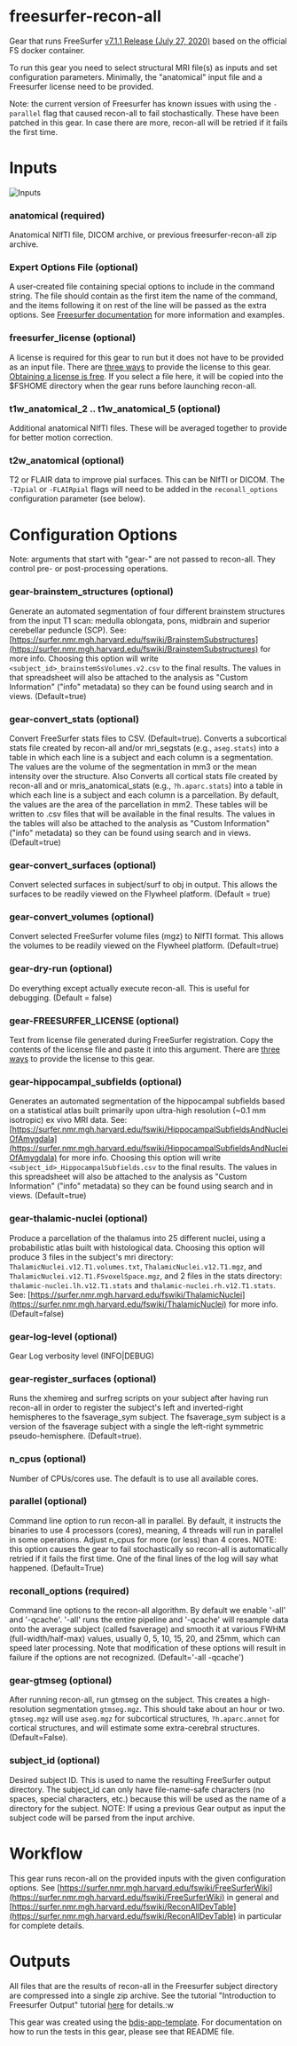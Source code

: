 # freesurfer-recon-all
Gear that runs FreeSurfer [v7.1.1 Release (July 27, 2020)](https://surfer.nmr.mgh.harvard.edu/fswiki/ReleaseNotes) based on the official FS docker container.

To run this gear you need to select structural MRI file(s) as inputs and set configuration parameters.  Minimally, the "anatomical" input file and a Freesurfer license need to be provided.

Note: the current version of Freesurfer has known issues with using the `-parallel` flag that caused recon-all to fail stochastically.  These have been patched in this gear.  In case there are more, recon-all will be retried if it fails the first time.

# Inputs

![Inputs](README_img/inputs.png)

### anatomical (required)

Anatomical NIfTI file, DICOM archive, or previous freesurfer-recon-all zip archive.

### Expert Options File (optional)
A user-created file containing special options to include in the command string. The file should contain as the first item the name of the command, and the items following it on rest of the line will be passed as the extra options.  See [Freesurfer documentation](https://surfer.nmr.mgh.harvard.edu/fswiki/recon-all#ExpertOptionsFile) for more information and examples.

### freesurfer_license (optional)
A license is required for this gear to run but it does not have to be provided as an input file.
There are [three ways](https://docs.flywheel.io/hc/en-us/articles/360013235453-How-to-include-a-Freesurfer-license-file-in-order-to-run-the-fMRIPrep-gear-) to provide the license to this gear.
[Obtaining a license is free](https://surfer.nmr.mgh.harvard.edu/registration.html).
If you select a file here, it will be copied into the $FSHOME directory when the gear runs before launching recon-all.

### t1w_anatomical_2 .. t1w_anatomical_5 (optional)
Additional anatomical NIfTI files.  These will be averaged together to provide for better motion correction.

### t2w_anatomical (optional)

T2 or FLAIR data to improve pial surfaces.  This can be NIfTI or DICOM.  The `-T2pial` or `-FLAIRpial` flags will need to be added in the `reconall_options` configuration parameter (see below).

# Configuration Options
Note: arguments that start with "gear-" are not passed to recon-all.  They control pre- or post-processing operations.

### gear-brainstem_structures (optional)

Generate an automated segmentation of four different brainstem structures from the input T1 scan: medulla oblongata, pons, midbrain and superior cerebellar peduncle (SCP).  See: [https://surfer.nmr.mgh.harvard.edu/fswiki/BrainstemSubstructures](https://surfer.nmr.mgh.harvard.edu/fswiki/BrainstemSubstructures) for more info.  Choosing this option will write `<subject_id>_brainstemSsVolumes.v2.csv` to the final results.  The values in that spreadsheet will also be attached to the analysis as "Custom Information" ("info" metadata) so they can be found using search and in views.  (Default=true)

### gear-convert_stats (optional)

Convert FreeSurfer stats files to CSV. (Default=true). Converts a subcortical stats file created by recon-all and/or mri_segstats (e.g., `aseg.stats`) into a table in which each line is a subject and each column is a segmentation. The values are the volume of the segmentation in mm3 or the mean intensity over the structure. Also Converts all cortical stats file created by recon-all and or mris_anatomical_stats (e.g., `?h.aparc.stats`) into a table in which each line is a subject and each column is a parcellation. By default, the values are the area of the parcellation in mm2.  These tables will be written to .csv files that will be available in the final results.  The values in the tables will also be attached to the analysis as "Custom Information" ("info" metadata) so they can be found using search and in views.  (Default=true)

### gear-convert_surfaces (optional)

Convert selected surfaces in subject/surf to obj in output.  This allows the surfaces to be readily viewed on the Flywheel platform.  (Default = true)

### gear-convert_volumes (optional)

Convert selected FreeSurfer volume files (mgz) to NIfTI format. This allows the volumes to be readily viewed on the Flywheel platform.  (Default=true)

### gear-dry-run (optional)
Do everything except actually execute recon-all.  This is useful for debugging.  (Default = false)

### gear-FREESURFER_LICENSE (optional)
Text from license file generated during FreeSurfer registration.
Copy the contents of the license file and paste it into this argument.
There are [three ways](https://docs.flywheel.io/hc/en-us/articles/360013235453-How-to-include-a-Freesurfer-license-file-in-order-to-run-the-fMRIPrep-gear-) to provide the license to this gear.

### gear-hippocampal_subfields (optional)

Generates an automated segmentation of the hippocampal subfields based on a statistical atlas built primarily upon ultra-high resolution (~0.1 mm isotropic) ex vivo MRI data. See: [https://surfer.nmr.mgh.harvard.edu/fswiki/HippocampalSubfieldsAndNucleiOfAmygdala](https://surfer.nmr.mgh.harvard.edu/fswiki/HippocampalSubfieldsAndNucleiOfAmygdala) for more info.  Choosing this option will write `<subject_id>_HippocampalSubfields.csv` to the final results.  The values in this spreadsheet will also be attached to the analysis as "Custom Information" ("info" metadata) so they can be found using search and in views.  (Default=true)

### gear-thalamic-nuclei (optional)

Produce a parcellation of the thalamus into 25 different nuclei, using a probabilistic atlas built with histological data. Choosing this option will produce 3 files in the subject's mri directory: `ThalamicNuclei.v12.T1.volumes.txt`, `ThalamicNuclei.v12.T1.mgz`, and `ThalamicNuclei.v12.T1.FSvoxelSpace.mgz`, and 2 files in the stats directory: `thalamic-nuclei.lh.v12.T1.stats` and `thalamic-nuclei.rh.v12.T1.stats`. See: [https://surfer.nmr.mgh.harvard.edu/fswiki/ThalamicNuclei](https://surfer.nmr.mgh.harvard.edu/fswiki/ThalamicNuclei) for more info. (Default=false)

### gear-log-level (optional)
Gear Log verbosity level (INFO|DEBUG)

### gear-register_surfaces (optional)

Runs the xhemireg and surfreg scripts on your subject after having run recon-all in order to register the subject's left and inverted-right hemispheres to the fsaverage_sym subject.  The fsaverage_sym subject is a version of the fsaverage subject with a single the left-right symmetric pseudo-hemisphere.  (Default=true).

### n_cpus (optional)
Number of CPUs/cores use.  The default is to use all available cores.

### parallel (optional)

Command line option to run recon-all in parallel. By default, it instructs the binaries to use 4 processors (cores), meaning, 4 threads will run in parallel in some operations. Adjust n_cpus for more (or less) than 4 cores.  NOTE: this option causes the gear to fail stochastically so recon-all is automatically retried if it fails the first time.  One of the final lines of the log will say what happened.  (Default=True)

### reconall_options (required)

Command line options to the recon-all algorithm.  By default we enable '-all' and '-qcache'. '-all' runs the entire pipeline and '-qcache' will resample data onto the average subject (called fsaverage) and smooth it at various FWHM (full-width/half-max) values, usually 0, 5, 10, 15, 20, and 25mm, which can speed later processing. Note that modification of these options will result in failure if the options are not recognized.  (Default='-all -qcache')

### gear-gtmseg (optional)

After running recon-all, run gtmseg on the subject. This creates a high-resolution segmentation `gtmseg.mgz`. This should take about an hour or two. `gtmseg.mgz` will use `aseg.mgz` for subcortical structures, `?h.aparc.annot` for cortical structures, and will estimate some extra-cerebral structures.  (Default=False).

### subject_id (optional)

Desired subject ID. This is used to name the resulting FreeSurfer output directory.  The subject_id can only have file-name-safe characters (no spaces, special characters, etc.) because this will be used as the name of a directory for the subject.  NOTE: If using a previous Gear output as input the subject code will be parsed from the input archive.

# Workflow
This gear runs recon-all on the provided inputs with the given configuration options.  See [https://surfer.nmr.mgh.harvard.edu/fswiki/FreeSurferWiki](https://surfer.nmr.mgh.harvard.edu/fswiki/FreeSurferWiki) in general and [https://surfer.nmr.mgh.harvard.edu/fswiki/ReconAllDevTable](https://surfer.nmr.mgh.harvard.edu/fswiki/ReconAllDevTable) in particular for complete details.

# Outputs
All files that are the results of recon-all in the Freesurfer subject directory are compressed into a single zip archive.  See the tutorial "Introduction to Freesurfer Output" tutorial [here](https://surfer.nmr.mgh.harvard.edu/fswiki/Tutorials) for details.:w


This gear was created using the [bdis-app-template](https://github.com/flywheel-apps/bids-app-template).  For documentation on how to run the tests in this gear, please see that README file.
